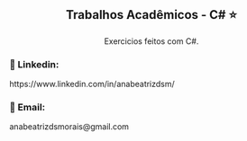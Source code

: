 <h2 align="center">Trabalhos Acadêmicos - C# ⭐</h2>


<p align="center">Exercicios feitos com C#.</p>


<h3>🔗 Linkedin: </h3>
https://www.linkedin.com/in/anabeatrizdsm/

<h3>📧 Email:</h3>
anabeatrizdsmorais@gmail.com

